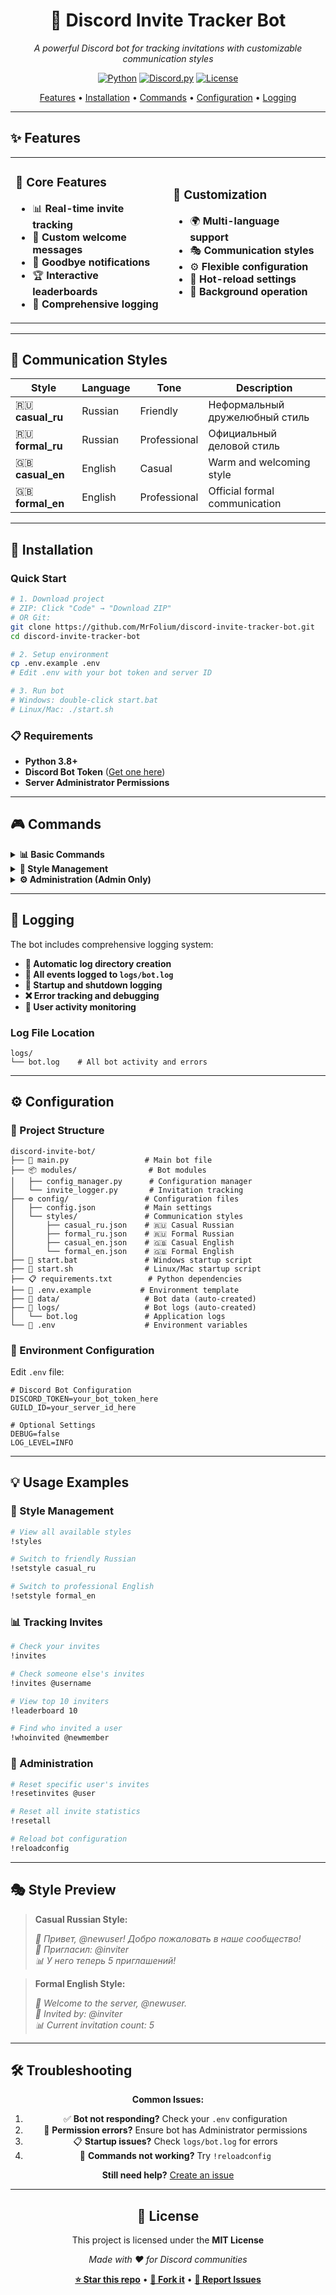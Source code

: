 
<div align="center">

# 🎯 Discord Invite Tracker Bot

*A powerful Discord bot for tracking invitations with customizable communication styles*

[![Python](https://img.shields.io/badge/Python-3.8+-blue.svg)](https://python.org)
[![Discord.py](https://img.shields.io/badge/discord.py-2.3.0+-blue.svg)](https://github.com/Rapptz/discord.py)
[![License](https://github.com/MrFolium/discord-invite-tracker-bot/blob/main/LICENSE)](LICENSE)



[Features](#-features) • [Installation](#-installation) • [Commands](#-commands) • [Configuration](#-configuration) • [Logging](#-logging)

</div>

---

## ✨ Features

<table>
<tr>
<td width="50%">

### 🎯 **Core Features**
- 📊 **Real-time invite tracking**
- 🎉 **Custom welcome messages**
- 👋 **Goodbye notifications**
- 🏆 **Interactive leaderboards**
- 📝 **Comprehensive logging**

</td>
<td width="50%">

### 🎨 **Customization**
- 🌍 **Multi-language support**
- 🎭 **Communication styles**
- ⚙️ **Flexible configuration**
- 🔄 **Hot-reload settings**
- 🚀 **Background operation**

</td>
</tr>
</table>

---

## 🎨 Communication Styles

<div align="center">

| Style | Language | Tone | Description |
|-------|----------|------|-------------|
| 🇷🇺 **casual_ru** | Russian | Friendly | Неформальный дружелюбный стиль |
| 🇷🇺 **formal_ru** | Russian | Professional | Официальный деловой стиль |
| 🇬🇧 **casual_en** | English | Casual | Warm and welcoming style |
| 🇬🇧 **formal_en** | English | Professional | Official formal communication |

</div>

---

## 🚀 Installation

### Quick Start

```bash
# 1. Download project
# ZIP: Click "Code" → "Download ZIP"
# OR Git:
git clone https://github.com/MrFolium/discord-invite-tracker-bot.git
cd discord-invite-tracker-bot

# 2. Setup environment
cp .env.example .env
# Edit .env with your bot token and server ID

# 3. Run bot
# Windows: double-click start.bat
# Linux/Mac: ./start.sh
```

### 📋 Requirements
- **Python 3.8+**
- **Discord Bot Token** ([Get one here](https://discord.com/developers/applications))
- **Server Administrator Permissions**

---

## 🎮 Commands

<details>
<summary><b>📊 Basic Commands</b></summary>

| Command | Description | Usage |
|---------|-------------|-------|
| `!invites` | Check invitation count | `!invites @user` |
| `!leaderboard` | Show top inviters | `!leaderboard 10` |
| `!whoinvited` | Find who invited user | `!whoinvited @user` |

</details>

<details>
<summary><b>🎨 Style Management</b></summary>

| Command | Description | Usage |
|---------|-------------|-------|
| `!styles` | List available styles | `!styles` |
| `!setstyle` | Change bot style | `!setstyle casual_ru` |

</details>

<details>
<summary><b>⚙️ Administration (Admin Only)</b></summary>

| Command | Description | Usage |
|---------|-------------|-------|
| `!resetinvites` | Reset user invite count | `!resetinvites @user` |
| `!resetall` | Reset all invite counts | `!resetall` |
| `!reloadconfig` | Reload configuration | `!reloadconfig` |

</details>

---

## 📝 Logging

The bot includes comprehensive logging system:

- **📁 Automatic log directory creation**
- **📝 All events logged to `logs/bot.log`**
- **🚀 Startup and shutdown logging**
- **❌ Error tracking and debugging**
- **👥 User activity monitoring**

### Log File Location
```
logs/
└── bot.log    # All bot activity and errors
```

---

## ⚙️ Configuration

### 📁 Project Structure

```
discord-invite-bot/
├── 🤖 main.py                 # Main bot file
├── 📦 modules/                # Bot modules
│   ├── config_manager.py      # Configuration manager
│   └── invite_logger.py       # Invitation tracking
├── ⚙️ config/                 # Configuration files
│   ├── config.json           # Main settings
│   └── styles/               # Communication styles
│       ├── casual_ru.json    # 🇷🇺 Casual Russian
│       ├── formal_ru.json    # 🇷🇺 Formal Russian
│       ├── casual_en.json    # 🇬🇧 Casual English
│       └── formal_en.json    # 🇬🇧 Formal English
├── 🚀 start.bat               # Windows startup script
├── 🚀 start.sh                # Linux/Mac startup script
├── 📋 requirements.txt        # Python dependencies
├── 📄 .env.example           # Environment template
├── 💾 data/                   # Bot data (auto-created)
├── 📝 logs/                   # Bot logs (auto-created)
│   └── bot.log               # Application logs
└── 🔧 .env                    # Environment variables
```

### 🔧 Environment Configuration

Edit `.env` file:

```env
# Discord Bot Configuration
DISCORD_TOKEN=your_bot_token_here
GUILD_ID=your_server_id_here

# Optional Settings
DEBUG=false
LOG_LEVEL=INFO
```

---

## 💡 Usage Examples

### 🎨 Style Management
```bash
# View all available styles
!styles

# Switch to friendly Russian
!setstyle casual_ru

# Switch to professional English
!setstyle formal_en
```

### 📊 Tracking Invites
```bash
# Check your invites
!invites

# Check someone else's invites
!invites @username

# View top 10 inviters
!leaderboard 10

# Find who invited a user
!whoinvited @newmember
```

### 🔧 Administration
```bash
# Reset specific user's invites
!resetinvites @user

# Reset all invite statistics
!resetall

# Reload bot configuration
!reloadconfig
```

---

## 🎭 Style Preview

> **Casual Russian Style:**
> 
> *🎉 Привет, @newuser! Добро пожаловать в наше сообщество!*  
> *👤 Пригласил: @inviter*  
> *📊 У него теперь 5 приглашений!*

> **Formal English Style:**
> 
> *🎉 Welcome to the server, @newuser.*  
> *👤 Invited by: @inviter*  
> *📊 Current invitation count: 5*

---

## 🛠️ Troubleshooting

<div align="center">

**Common Issues:**

1. ✅ **Bot not responding?** Check your `.env` configuration
2. 🔐 **Permission errors?** Ensure bot has Administrator permissions
3. 📋 **Startup issues?** Check `logs/bot.log` for errors
4. 🔄 **Commands not working?** Try `!reloadconfig`

**Still need help?** [Create an issue](https://github.com/MrFolium/discord-invite-tracker-bot/issues)

</div>

---

<div align="center">

## 📄 License

This project is licensed under the **MIT License**

*Made with ❤️ for Discord communities*

**[⭐ Star this repo](https://github.com/MrFolium/discord-invite-tracker-bot)** • **[🍴 Fork it](https://github.com/MrFolium/discord-invite-tracker-bot/fork)** • **[📝 Report Issues](https://github.com/MrFolium/discord-invite-tracker-bot/issues)**

</div>
